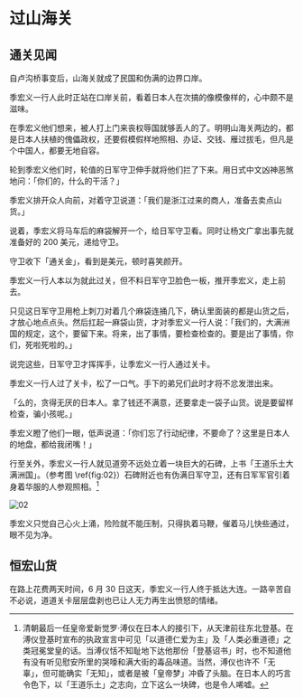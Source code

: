 # 过山海关

## 通关见闻

自卢沟桥事变后，山海关就成了民国和伪满的边界口岸。

季宏义一行人此时正站在口岸关前，看着日本人在次搞的像模像样的，心中颇不是滋味。

在季宏义他们想来，被人打上门来丧权辱国就够丢人的了。明明山海关两边的，都是日本人扶植的傀儡政权，还要假模假样地照相、办证、交钱、雁过拔毛，但凡是个中国人，都要无地自容。

轮到季宏义他们时，轮值的日军守卫伸手就将他们拦了下来。用日式中文凶神恶煞地问：「你们的，什么的干活？」

季宏义排开众人向前，对着守卫说道：「我们是浙江过来的商人，准备去卖点山货。」

说着，季宏义将马车后的麻袋解开一个，给日军守卫看。同时让杨文广拿出事先就准备好的 200 美元，递给守卫。

守卫收下「通关金」，看到是美元，顿时喜笑颜开。

季宏义一行人本以为就此过关，但不料日军守卫脸色一板，推开季宏义，走上前去。

只见这日军守卫用枪上刺刀对着几个麻袋连捅几下，确认里面装的都是山货之后，才放心地点点头。然后扛起一麻袋山货，才对季宏义一行人说：「我们的，大满洲国的规定，这个，要留下来。将来，出了事情，要检查检查的。要是出了事情，你们，死啦死啦的。」

说完这些，日军守卫才挥挥手，让季宏义一行人通过关卡。

季宏义一行人过了关卡，松了一口气。手下的弟兄们此时才将不忿发泄出来。

「么的，贪得无厌的日本人。拿了钱还不满意，还要拿走一袋子山货。说是要留样检查，骗小孩呢。」

季宏义瞪了他们一眼，低声说道：「你们忘了行动纪律，不要命了？这里是日本人的地盘，都给我闭嘴！」

行至关外，季宏义一行人就见道旁不远处立着一块巨大的石碑，上书「王道乐土大满洲国」。（参考图 \ref{fig:02}）石碑附近也有伪满日军守卫，还有日军军官引着身着华服的人参观照相。[^1]

![02](../../../../images/02.jpg "山海关外的「王道乐土」石碑")

季宏义只觉自己心火上涌，险险就不能压制，只得执着马鞭，催着马儿快些通过，眼不见为净。

## 恒宏山货

在路上花费两天时间，6 月 30 日这天，季宏义一行人终于抵达大连。一路辛苦自不必说，道道关卡层层盘剥也已让人无力再生出愤怒的情绪。

<!-- ![01](../../../../images/01.jpg "东北华北示意图") -->

[^1]: 清朝最后一任皇帝爱新觉罗·溥仪在日本人的接引下，从天津前往东北登基。在溥仪登基时宣布的执政宣言中可见「以道德仁爱为主」及「人类必重道德」之类冠冕堂皇的话。当溥仪恬不知耻地下达他那份「登基诏书」时，也不知道他有没有听见慰安所里的哭嚎和满大街的毒品味道。当然，溥仪也许不「无辜」，但可能确实「无知」，或者是被「皇帝梦」冲昏了头脑。在日本人的巧言令色下，以「王道乐土」之志向，立下这么一块碑，也是令人唏嘘。
